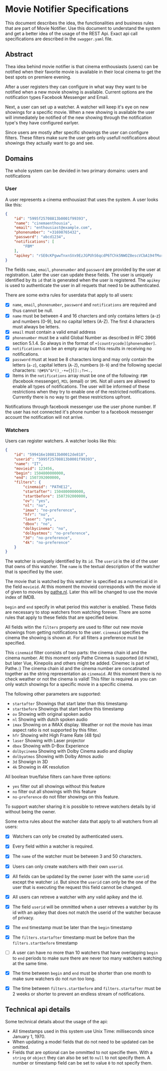 # Movie Notifier Specifications
This document describes the idea, the functionalities and business rules that are part of Movie Notifier. Use this document to understand the system and get a better idea of the usage of the REST Api. Exact api call specifications are described in the `swagger.yaml` file.

## Abstract
Thea idea behind movie notifier is that cinema enthousiasts (users) can be notified when their favorite movie is available in their local cinema to get the best spots on premiere evening.

After a user registers they can configure in what way they want to be notified when a new movie showing is available. Current options are the notification types Facebook Messenger and Email.

Next, a user can set up a watcher. A watcher will keep it's eye on new showings for a specific movie. When a new showing is available the user will immediately be notified of the new showing through the notification type's they have configured earlyer. 

Since users are mostly after specific showings the user can configure filters. These filters make sure the user gets only usefull notifications about showings they actually want to go and see. 

## Domains
The whole system can be devided in two primary domains: users and notifications

### User
A user represents a cinema enthousiast that uses the system. A user looks like this:
```json
{
    "id": "5995f25708813b0001f99393",
    "name": "cinemaenthousia",
    "email": "enthousiast@example.com",
    "phonenumber": "+31698765432",
    "password": "abcd1234",
    "notifications": [
        "FBM"
    ],
    "apikey": "rSE0cKPgwwTnxnSVx9EzJGPUhS6qcdP6TChk5NWOZ8escVCbA194fMurxJJPE51z"
}
```
The fields `name`, `email`, `phonenumber` and `password` are provided by the user at registration. Later the user can update these fields. The user is uniquely identified by its `id` that is generated when the user is registered. The `apikey` is used to authenticate the user in all requets that need to be authenticated. 

There are some extra rules for userdata that apply to all users:
- [x] `name`, `email`, `phonenumber`, `password` and `notifications` are required and thus cannot be null.
- [x] `name` must be between 4 and 16 charcters and only contains letters (a-z) and numbers (0-9), but no capital letters (A-Z). The first 4 characters must always be letters.
- [x] `email` must contain a valid email address
- [x] `phonenumber` must be a valid Global Number as described in RFC 3966 section 5.1.4. So always in the format of `+[countrycode][phonenumber]`.
- [x] `notifications` can be an empty array but this results in receiving no notifications.
- [x] `password` must at least be 8 characters long and may only contain the letters (`a-z`), capital letters (`A-Z`), numbers (`0-9`) and the following special characters: `!@#$%^&*()_-+={}[]:;?><.,`
- [x] Items in the `notifications` array must be one of the following: `FBM` (facebook messenger), `MIL` (email) or `SMS`. Not all users are allowed to enable all types of notifications. The user will be informed of these restrictions when they try to enable one of the restricted notifications. Currently there is no way to get these restrictions upfront.

Notifications through facebook messenger use the user phone number. If the user has not connected it's phone number to a facebook messenger account the notification will not arrive. 

### Watchers
Users can register watchers. A watcher looks like this:
```json
{
    "id": "599416e108813b00012de818",
    "userid": "5995f25708813b0001f99393",
    "name": "IT",
    "movieid": 123456,
    "begin": 1504800000000,
    "end": 1507392000000,
    "filters": {
        "cinemaid": "PATHE12",
        "startafter": 1504800000000,
        "startbefore": 1507392000000,
        "ov": "yes",
        "nl": "no",
        "imax": "no-preference",
        "hfr": "no",
        "laser": "yes",
        "dbox": "no",
        "dolbycinema": "no",
        "dolbyatmos": "no-preference",
        "3d": "no-preference",
        "4k": "no-preference"
    }
}
```
The watcher is uniquely identified by its `id`. The `userid` is the id of the user that owns of this watcher. The `name` is the textual description of the watcher that is specified by the user.

The movie that is watched by this watcher is specified as a numerical id in the field `movieid`. At this moment the movieid corresponds with the movie id of given to movies by [pathe.nl](https://pathe.nl). Later this will be changed to use the movie index of IMDB.

`begin` and `end` specify in what period this watcher is enabled. These fields are necessary to stop watchers from watching forever. There are some rules that apply to these fields that are specified below.

All fields witin the `filters` property are used to filter out new movie showings from getting notifications to the user. `cinemaid` specifies the cinema the showing is shown at. For all filters a preference must be specified.

This `cinemaid` filter consists of two parts: the cinema chain id and the cinema number. At this moment only Pathe Cinema is supported (id `PATHE`), but later Vue, Kinepolis and others might be added. Cinemec is part of Pathe.:) The cinema chain id and the cinema number are concatinated together as the string representation as `cinemaid`. At this moment there is no check weather or not the cinema is valid! This filter is required as you can only watch showings for a specific movie in a specific cinema.

The following other parameters are supported:
* `startafter` Showings that start later than this timestamp 
* `startbefore` Showings that start before this timestamp
* `ov` Showing with original spoken audio
* `nl` Showing with dutch spoken audio
* `imax` Showing on a IMAX display. Weather or not the movie has imax aspect ratio is not supported by this filter.
* `hfr` Showing wiht High Frame Rate (48 fps)
* `laser` Showing with Laser projector
* `dbox` Showing with D-Box Experience
* `dolbycinema` Showing with Dolby Cinema audio and display 
* `dolbyatmos` Showing with Dolby Atmos audio
* `3d` Showign in 3D
* `4k` Showing in 4K resolution

All boolean true/false filters can have three options:
* `yes` filter out all showings without this feature
* `no` filter out all showings with this feature
* `no-preference` do not filter showings on this feature.

To support watcher sharing it is possible to retreve watchers details by id without being the owner. 

Some extra rules about the watcher data that apply to all watchers from all users:
- [x] Watchers can only be created by authenticated users.
- [x] Every field within a watcher is required. 
- [x] The `name` of the watcher must be between 3 and 50 characters.
- [x] Users can only create watchers with their own `userid`.
- [x] All fields can be updated by the owner (user with the same `userid`) except the watcher `id`. But since the `userid` can only be the one of the user that is executing the request this field cannot be changed.
- [x] All users can retreve a watcher with any valid apikey and the id. 
- [x] The field `userid` will be ommitted when a user retreves a watcher by its id with an apikey that does not match the userid of the watcher because of privacy.
- [x] The `end` timestamp must be later than the `begin` timestamp
- [x] The `filters.startafter` timestamp must be before than the `filters.startbefore` timestamp
- [ ] A user can have no more than 10 watchers that have overlapping `begin` to `end` periods to make sure there are never too many watchers watching at the same time.  
- [x] The time between `begin` and `end` must be shorter than one month to make sure watchers do not run too long.
- [x] The time between `filters.startbefore` and `filters.startafter` must be 2 weeks or shorter to prevent an endless stream of notifications.


## Technical api details
Some technical details about the usage of the api:
* All timestamps used in this system use Unix Time: milliseconds since January 1, 1970.
* When updating a model fields that do not need to be updated can be omitted.
* Fields that are optional can be ommitted to not specifie them. With a `string` or `object` they can also be set to `null` to not specify them. A number or timestamp field can be set to value `0` to not specify them.